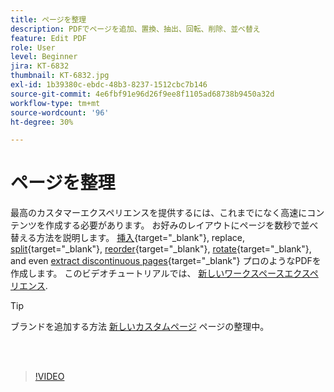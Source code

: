 ```yaml
---
title: ページを整理
description: PDFでページを追加、置換、抽出、回転、削除、並べ替え
feature: Edit PDF
role: User
level: Beginner
jira: KT-6832
thumbnail: KT-6832.jpg
exl-id: 1b39380c-ebdc-48b3-8237-1512cbc7b146
source-git-commit: 4e6fbf91e96d26f9ee8f1105ad68738b9450a32d
workflow-type: tm+mt
source-wordcount: '96'
ht-degree: 30%

---
```


# ページを整理

最高のカスタマーエクスペリエンスを提供するには、これまでになく高速にコンテンツを作成する必要があります。 お好みのレイアウトにページを数秒で並べ替える方法を説明します。 [挿入](https://www.adobe.com/jp/acrobat/online/add-pages-to-pdf.html){target="_blank"}, replace, [split](https://www.adobe.com/jp/acrobat/online/split-pdf.html){target="_blank"}, [reorder](https://www.adobe.com/jp/acrobat/online/rearrange-pdf.html){target="_blank"}, [rotate](https://www.adobe.com/jp/acrobat/online/rotate-pdf.html){target="_blank"}, and even [extract discontinuous pages](https://www.adobe.com/acrobat/online/extract-pdf-pages.html){target="_blank"} プロのようなPDFを作成します。 このビデオチュートリアルでは、 [新しいワークスペースエクスペリエンス](new-workspace.md).

>[!TIP]
>
>ブランドを追加する方法 [新しいカスタムページ](add-custom-page.md) ページの整理中。

<br> 

>[!VIDEO](https://video.tv.adobe.com/v/3409022?quality=12&learn=on&hidetitle=true)